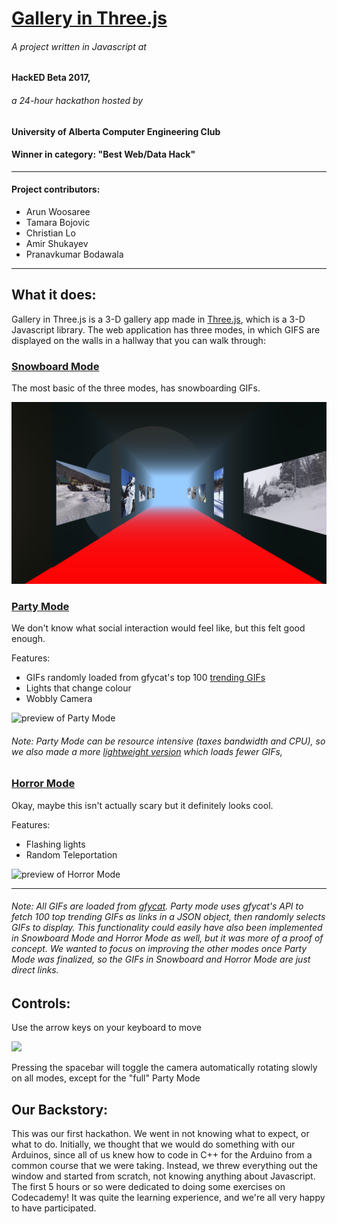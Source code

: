 # [Gallery in Three.js](https://arunscape.github.io/Gallery-In-Three.js-HackED-Beta-2017/)
###### A project written in Javascript at
#### HackED Beta 2017,
###### a 24-hour hackathon hosted by
#### University of Alberta Computer Engineering Club

#### Winner in category: "Best Web/Data Hack"

---
#### Project contributors:
* Arun Woosaree
* Tamara Bojovic
* Christian Lo
* Amir Shukayev
* Pranavkumar Bodawala  
---

## What it does:
Gallery in Three.js is a 3-D gallery app made in  [Three.js](https://threejs.org/), which is a 3-D Javascript library. The web application has three modes, in which GIFS are displayed on the walls in a hallway that you can walk through:

### [Snowboard Mode](https://arunscape.github.io/Gallery-In-Three.js-HackED-Beta-2017/snowboard.html)
The most basic of the three modes, has snowboarding GIFs.

![preview of Snowboard Mode](https://raw.githubusercontent.com/Arunscape/Gallery-In-Three.js-HackED-Beta-2017/new_master/images/snowboardmode.PNG)

### [Party Mode](https://raw.githubusercontent.com/Arunscape/Gallery-In-Three.js-HackED-Beta-2017/new_master/images/partymode.PNG)
We don't know what social interaction would feel like, but this felt good enough.

Features:
- GIFs randomly loaded from gfycat's top 100 [trending GIFs](https://gfycat.com/gifs/tag/Trending)
- Lights that change colour
- Wobbly Camera

![preview of Party Mode](/images/partymode.PNG)

###### Note: Party Mode can be resource intensive (taxes bandwidth and CPU), so we also made a more [lightweight version](https://arunscape.github.io/Gallery-In-Three.js-HackED-Beta-2017/partySmall.html) which loads fewer GIFs,

### [Horror Mode](https://raw.githubusercontent.com/Arunscape/Gallery-In-Three.js-HackED-Beta-2017/new_master/images/horrormode.PNG)
Okay, maybe this isn't actually scary but it definitely looks cool.

Features:
- Flashing lights
- Random Teleportation

![preview of Horror Mode](/images/horrormode.PNG)

 ---
 ###### Note: All GIFs are loaded from [gfycat](https://gfycat.com/). Party mode uses gfycat's API to fetch 100 top trending GIFs as links in a JSON object, then randomly selects GIFs to display. This functionality could easily have also been implemented in Snowboard Mode and Horror Mode as well, but it was more of a proof of concept. We wanted to focus on improving the other modes once Party Mode was finalized, so the GIFs in Snowboard and Horror Mode are just direct links.

## Controls:
Use the arrow keys on your keyboard to move

 <img src="/https://raw.githubusercontent.com/Arunscape/Gallery-In-Three.js-HackED-Beta-2017/new_master/images/arrowkeys.png" width="200">

Pressing the spacebar will toggle the camera automatically rotating slowly on all modes, except for the "full" Party Mode


## Our Backstory:

This was our first hackathon. We went in not knowing what to expect, or what to do. Initially, we thought that we would do something with our Arduinos, since all of us knew how to code in C++ for the Arduino from a common course that we were taking. Instead, we threw everything out the window and started from scratch, not knowing anything about Javascript. The first 5 hours or so were dedicated to doing some exercises on Codecademy! It was quite the learning experience, and we're all very happy to have participated.
